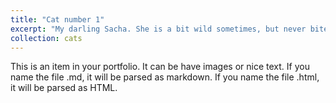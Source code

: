 ```yaml
---
title: "Cat number 1"
excerpt: "My darling Sacha. She is a bit wild sometimes, but never bites.<br/><img src='/images/sacha1.jpg'>"
collection: cats
---
```


This is an item in your portfolio. It can be have images or nice text. If you name the file .md, it will be parsed as markdown. If you name the file .html, it will be parsed as HTML. 
